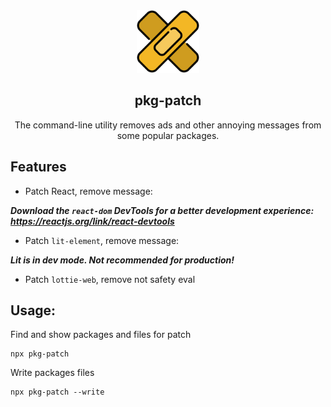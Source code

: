 <div style="text-align: center;">
    <img src="logo.svg" width="100" height="100">
    <h2>pkg-patch</h2>
    <span>The command-line utility removes ads and other annoying messages from some popular packages.</span>
</div>


## Features

- Patch React, remove message: 

***Download the `react-dom` DevTools for a better development experience: https://reactjs.org/link/react-devtools***

- Patch `lit-element`, remove message:

***Lit is in dev mode. Not recommended for production!***

- Patch `lottie-web`, remove not safety eval

## Usage:

Find and show packages and files for patch 

```shell
npx pkg-patch
```

Write packages files

```shell
npx pkg-patch --write
```